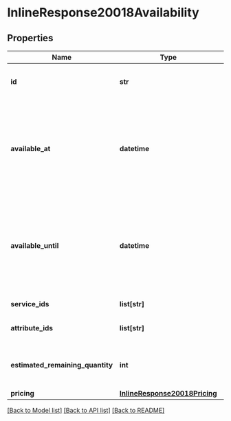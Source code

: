 # InlineResponse20018Availability

## Properties
Name | Type | Description | Notes
------------ | ------------- | ------------- | -------------
**id** | **str** | The partner’s external unique identifier for this availability information. The expectation is that this id will uniquely identify the data in the partner’s system.  | [optional] 
**available_at** | **datetime** | The date and time which specifies when the availability slot/segment first becomes available. This field is inclusive in terms of the availability, meaning that the slot/segment is available exactly at the moment this datetime specifies. The format is ISO-8601 combined date and time with timezone (also known as Internet date/time format: https://tools.ietf.org/html/rfc3339#section-5).  | 
**available_until** | **datetime** | The date and time which specifies when the availability slot/segment stops being available. This field is exclusive in terms of the availability, meaning that the slot/segment is not available exactly at the moment this datetime specifies. The format is ISO-8601 combined date and time with timezone (also known as Internet date/time format: https://tools.ietf.org/html/rfc3339#section-5).  | [optional] 
**service_ids** | **list[str]** | reference to the services that are available at this slot (*merchant[].services[].id*). | 
**attribute_ids** | **list[str]** | reference to the attribute values that this availability slot has (*merchant[].attributes[].values[].id*). | [optional] 
**estimated_remaining_quantity** | **int** | The estimated quantity remaining for this availability slot/segment. This value does not need to be real time, as it is used to inform remaining quantity but not control purchasing.  | [optional] 
**pricing** | [**InlineResponse20018Pricing**](InlineResponse20018Pricing.md) |  | [optional] 

[[Back to Model list]](../README.md#documentation-for-models) [[Back to API list]](../README.md#documentation-for-api-endpoints) [[Back to README]](../README.md)

